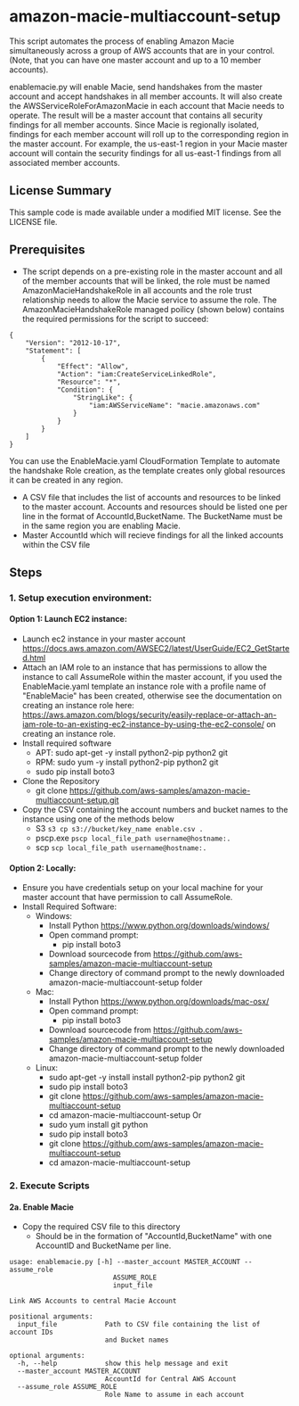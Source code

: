 # amazon-macie-multiaccount-setup

This script automates the process of enabling Amazon Macie simultaneously across a group of AWS accounts that are in your control. (Note, that you can have one master account and up to a 10 member accounts).

enablemacie.py will enable Macie, send handshakes from the master account and accept handshakes in all member accounts. It will also create the AWSServiceRoleForAmazonMacie in each account that Macie needs to operate. The result will be a master account that contains all security findings for all member accounts. Since Macie is regionally isolated, findings for each member account will roll up to the corresponding region in the master account. For example, the us-east-1 region in your Macie master account will contain the security findings for all us-east-1 findings from all associated member accounts.

## License Summary
This sample code is made available under a modified MIT license. See the LICENSE file.

## Prerequisites

* The script depends on a pre-existing role in the master account and all of the member accounts that will be linked, the role must be named AmazonMacieHandshakeRole in all accounts and the role trust relationship needs to allow the Macie service to assume the role. The AmazonMacieHandshakeRole managed poilicy (shown below) contains the required permissions for the script to succeed:

``` 
{
    "Version": "2012-10-17",
    "Statement": [
        {
            "Effect": "Allow",
            "Action": "iam:CreateServiceLinkedRole",
            "Resource": "*",
            "Condition": {
                "StringLike": {
                    "iam:AWSServiceName": "macie.amazonaws.com"
                }
            }
        }
    ]
}
```

You can use the EnableMacie.yaml CloudFormation Template to automate the handshake Role creation, as the template creates only global resources it can be created in any region.  

* A CSV file that includes the list of accounts and resources to be linked to the master account.  Accounts and resources should be listed one per line in the format of AccountId,BucketName. The BucketName must be in the same region you are enabling Macie.
* Master AccountId which will recieve findings for all the linked accounts within the CSV file 

## Steps
### 1. Setup execution environment:
#### Option 1: Launch EC2 instance:
* Launch ec2 instance in your master account https://docs.aws.amazon.com/AWSEC2/latest/UserGuide/EC2_GetStarted.html
* Attach an IAM role to an instance that has permissions to allow the instance to call AssumeRole within the master account, if you used the EnableMacie.yaml template an instance role with a profile name of "EnableMacie" has been created, otherwise see the documentation on creating an instance role here:  https://aws.amazon.com/blogs/security/easily-replace-or-attach-an-iam-role-to-an-existing-ec2-instance-by-using-the-ec2-console/ on creating an instance role.
* Install required software
    * APT: sudo apt-get -y install python2-pip python2 git
    * RPM: sudo yum -y install python2-pip python2 git
    * sudo pip install boto3
* Clone the Repository
    * git clone https://github.com/aws-samples/amazon-macie-multiaccount-setup.git
* Copy the CSV containing the account numbers and bucket names to the instance using one of the methods below
    * S3 `s3 cp s3://bucket/key_name enable.csv .`
    * pscp.exe `pscp local_file_path username@hostname:.`
    * scp `scp local_file_path username@hostname:.`
    
#### Option 2: Locally:
* Ensure you have credentials setup on your local machine for your master account that have permission to call AssumeRole.
* Install Required Software:
    * Windows:
        * Install Python https://www.python.org/downloads/windows/
        * Open command prompt:
            * pip install boto3
        * Download sourcecode from https://github.com/aws-samples/amazon-macie-multiaccount-setup
        * Change directory of command prompt to the newly downloaded amazon-macie-multiaccount-setup folder
    * Mac:
        * Install Python https://www.python.org/downloads/mac-osx/
        * Open command prompt:
            * pip install boto3
        * Download sourcecode from https://github.com/aws-samples/amazon-macie-multiaccount-setup
        * Change directory of command prompt to the newly downloaded amazon-macie-multiaccount-setup folder
    * Linux:
        * sudo apt-get -y install install python2-pip python2 git
        * sudo pip install boto3
        * git clone https://github.com/aws-samples/amazon-macie-multiaccount-setup
        * cd amazon-macie-multiaccount-setup
        Or
        * sudo yum install git python
        * sudo pip install boto3
        * git clone https://github.com/aws-samples/amazon-macie-multiaccount-setup
        * cd amazon-macie-multiaccount-setup
        
### 2. Execute Scripts
#### 2a. Enable Macie
* Copy the required CSV file to this directory
    * Should be in the formation of "AccountId,BucketName" with one AccountID and BucketName per line.

```
usage: enablemacie.py [-h] --master_account MASTER_ACCOUNT --assume_role
                          ASSUME_ROLE
                          input_file

Link AWS Accounts to central Macie Account

positional arguments:
  input_file            Path to CSV file containing the list of account IDs
                        and Bucket names

optional arguments:
  -h, --help            show this help message and exit
  --master_account MASTER_ACCOUNT
                        AccountId for Central AWS Account
  --assume_role ASSUME_ROLE
                        Role Name to assume in each account
  
```
